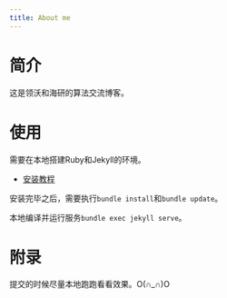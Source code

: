 ```yaml
---
title: About me
---
```


# 简介

这是领沃和海研的算法交流博客。

# 使用

需要在本地搭建Ruby和Jekyll的环境。

 - [安装教程](https://blog.csdn.net/u010570551/article/details/72455877)

安装完毕之后，需要执行`bundle install`和`bundle update`。

本地编译并运行服务`bundle exec jekyll serve`。

# 附录

提交的时候尽量本地跑跑看看效果。O(∩_∩)O
